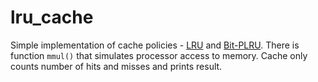 # lru_cache
Simple implementation of cache policies - [LRU](https://en.wikipedia.org/wiki/Cache_replacement_policies#Policies:~:text=%5Bedit%5D-,Least%20recently%20used%20(LRU),-%5Bedit%5D) and [Bit-PLRU](https://en.wikipedia.org/wiki/Pseudo-LRU). There is function `mmul()` that simulates processor access to memory. Cache only counts number of hits and misses and prints result. 
